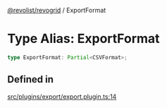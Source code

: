 [@revolist/revogrid](README.md) / ExportFormat

# Type Alias: ExportFormat

```ts
type ExportFormat: Partial<CSVFormat>;
```

## Defined in

[src/plugins/export/export.plugin.ts:14](https://github.com/revolist/revogrid/blob/ff1c29109648eb0543e674392be7b9af90d92acc/src/plugins/export/export.plugin.ts#L14)
